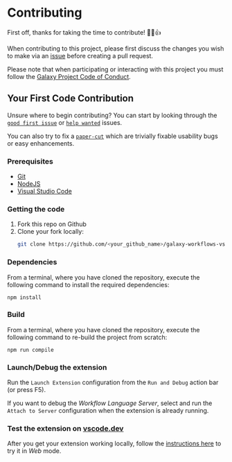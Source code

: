 # Contributing

First off, thanks for taking the time to contribute! 🚀🎉👍

When contributing to this project, please first discuss the changes you wish to make via an [issue](https://github.com/davelopez/galaxy-workflows-vscode/issues) before creating a pull request.

Please note that when participating or interacting with this project you must follow the [Galaxy Project Code of Conduct](https://galaxyproject.org/community/coc/).

## Your First Code Contribution

Unsure where to begin contributing? You can start by looking through the [`good first issue`](https://github.com/davelopez/galaxy-workflows-vscode/labels/good%20first%20issue) or [`help wanted`](https://github.com/davelopez/galaxy-workflows-vscode/labels/help%20wanted) issues.

You can also try to fix a [`paper-cut`](https://github.com/davelopez/galaxy-workflows-vscode/labels/paper-cut) which are trivially fixable usability bugs or easy enhancements.

### Prerequisites

- [Git](https://git-scm.com/)
- [NodeJS](https://nodejs.org/)
- [Visual Studio Code](https://code.visualstudio.com/)

### Getting the code

1. Fork this repo on Github
2. Clone your fork locally:
   ```sh
   git clone https://github.com/<your_github_name>/galaxy-workflows-vscode.git
   ```

### Dependencies

From a terminal, where you have cloned the repository, execute the following command to install the required dependencies:

```
npm install
```

### Build

From a terminal, where you have cloned the repository, execute the following command to re-build the project from scratch:

```
npm run compile
```

### Launch/Debug the extension

Run the `Launch Extension` configuration from the `Run and Debug` action bar (or press F5).

If you want to debug the _Workflow Language Server_, select and run the `Attach to Server` configuration when the extension is already running.

### Test the extension on [vscode.dev](https://vscode.dev/)

After you get your extension working locally, follow the [instructions here](https://code.visualstudio.com/api/extension-guides/web-extensions#test-your-web-extension-in-on-vscode.dev) to try it in _Web_ mode.
